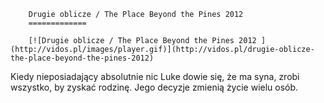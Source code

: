 
        Drugie oblicze / The Place Beyond the Pines 2012 
        =============
        
        [![Drugie oblicze / The Place Beyond the Pines 2012 ](http://vidos.pl/images/player.gif)](http://vidos.pl/drugie-oblicze-the-place-beyond-the-pines-2012)
        
        
 Kiedy nieposiadający absolutnie nic Luke dowie się, że ma syna, zrobi wszystko, by zyskać rodzinę. Jego decyzje zmienią życie wielu osób.
    